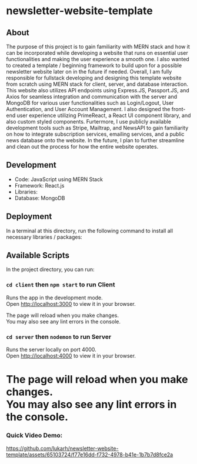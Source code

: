 # newsletter-website-template

## About

The purpose of this project is to gain familiarity with MERN stack and how it can be incorporated while developing a website that runs on essential user functionalities and making the user experience a smooth one. I also wanted to created a template / beginning framework to build upon for a possible newsletter website later on in the future if needed. Overall, I am fully responsible for fullstack developing and designing this template website from scratch using MERN stack for client, server, and database interaction. This website also utilizes API endpoints using Express.JS, Passport.JS, and Axios for seamless integration and communication with the server and MongoDB for various user functionalities such as Login/Logout, User Authentication, and User Account Management. I also designed the front-end user experience utilizing PrimeReact, a React UI component library, and also custom styled components. Furtermore, I use publicly available development tools such as Stripe, Mailtrap, and NewsAPI to gain familiarity on how to integrate subscription services, emailing services, and a public news database onto the website. In the future, I plan to further streamline and clean out the process for how the entire website operates.

## Development

- Code: JavaScript using MERN Stack
- Framework: React.js
- Libraries: 
- Database: MongoDB
  
## Deployment
In a terminal at this directory, run the following command to install all necessary libraries / packages:

## Available Scripts

In the project directory, you can run:

### `cd client` then `npm start` to run Client

Runs the app in the development mode.\
Open [http://localhost:3000](http://localhost:3000) to view it in your browser.

The page will reload when you make changes.\
You may also see any lint errors in the console.

### `cd server` then `nodemon` to run Server

Runs the server locally on port 4000.\
Open [http://localhost:4000](http://localhost:4000) to view it in your browser.

The page will reload when you make changes.\
You may also see any lint errors in the console.
=======

### Quick Video Demo:

https://github.com/lukarh/newsletter-website-template/assets/65103724/f77e16dd-f732-4978-b41e-1b7b7d8fce2a


